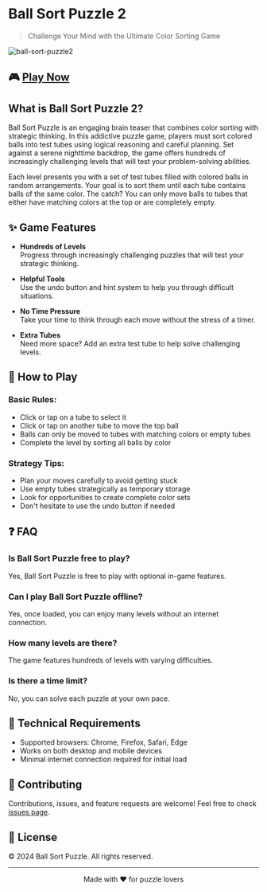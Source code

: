 # Ball Sort Puzzle 2

> Challenge Your Mind with the Ultimate Color Sorting Game

![ball-sort-puzzle2](https://github.com/user-attachments/assets/f3e68d26-deac-4d37-9cac-02796927c566)

## 🎮 [Play Now](https://ballsortpuzzle.sprunkigame.cc/ball-sort-puzzle-2)

## What is Ball Sort Puzzle 2?

Ball Sort Puzzle is an engaging brain teaser that combines color sorting with strategic thinking. In this addictive puzzle game, players must sort colored balls into test tubes using logical reasoning and careful planning. Set against a serene nighttime backdrop, the game offers hundreds of increasingly challenging levels that will test your problem-solving abilities.

Each level presents you with a set of test tubes filled with colored balls in random arrangements. Your goal is to sort them until each tube contains balls of the same color. The catch? You can only move balls to tubes that either have matching colors at the top or are completely empty.

## ✨ Game Features

- **Hundreds of Levels**  
  Progress through increasingly challenging puzzles that will test your strategic thinking.

- **Helpful Tools**  
  Use the undo button and hint system to help you through difficult situations.

- **No Time Pressure**  
  Take your time to think through each move without the stress of a timer.

- **Extra Tubes**  
  Need more space? Add an extra test tube to help solve challenging levels.

## 🎯 How to Play

### Basic Rules:
- Click or tap on a tube to select it
- Click or tap on another tube to move the top ball
- Balls can only be moved to tubes with matching colors or empty tubes
- Complete the level by sorting all balls by color

### Strategy Tips:
- Plan your moves carefully to avoid getting stuck
- Use empty tubes strategically as temporary storage
- Look for opportunities to create complete color sets
- Don't hesitate to use the undo button if needed

## ❓ FAQ

### Is Ball Sort Puzzle free to play?
Yes, Ball Sort Puzzle is free to play with optional in-game features.

### Can I play Ball Sort Puzzle offline?
Yes, once loaded, you can enjoy many levels without an internet connection.

### How many levels are there?
The game features hundreds of levels with varying difficulties.

### Is there a time limit?
No, you can solve each puzzle at your own pace.

## 🔧 Technical Requirements

- Supported browsers: Chrome, Firefox, Safari, Edge
- Works on both desktop and mobile devices
- Minimal internet connection required for initial load

## 🤝 Contributing

Contributions, issues, and feature requests are welcome! Feel free to check [issues page](https://github.com/BallSortPuzzleOnline/Ball-Sort-Puzzle2/issues).

## 📝 License

© 2024 Ball Sort Puzzle. All rights reserved.

---

<div align="center">
  Made with ❤️ for puzzle lovers
</div>
